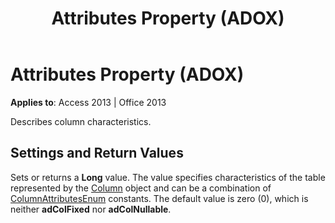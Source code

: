 ﻿---
title: Attributes Property (ADOX)
TOCTitle: Attributes Property (ADOX)
ms:assetid: d5227b10-4a9b-5a57-d5ab-bbdd3e89aa95
ms:mtpsurl: https://msdn.microsoft.com/en-us/library/JJ250072(v=office.15)
ms:contentKeyID: 48547959
ms.date: 09/18/2015
mtps_version: v=office.15
---

# Attributes Property (ADOX)


**Applies to**: Access 2013 | Office 2013

Describes column characteristics.

## Settings and Return Values

Sets or returns a **Long** value. The value specifies characteristics of the table represented by the [Column](column-object-adox.md) object and can be a combination of [ColumnAttributesEnum](columnattributesenum.md) constants. The default value is zero (0), which is neither **adColFixed** nor **adColNullable**.

